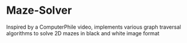 # Maze-Solver
Inspired by a ComputerPhile video, implements various graph traversal algorithms to solve 2D mazes in black and white image format
